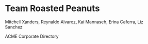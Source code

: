 # Team Roasted Peanuts

 Mitchell Xanders, Reynaldo Alvarez, Kai Mannaseh, Erina Caferra, Liz Sanchez

 ACME Corporate Directory

